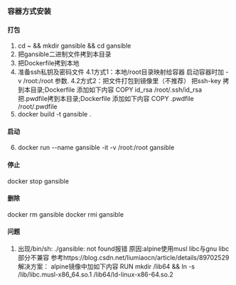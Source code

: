 ### 容器方式安装
#### 打包
1. cd ~ && mkdir gansible && cd gansible
2. 把gansible二进制文件拷到本目录
3. 把Dockerfile拷到本地
4. 准备ssh私钥及密码文件
   4.1方式1：本地/root目录映射给容器
         启动容器时加 -v /root:/root 参数.
   4.2方式2：把文件打包到镜像里（不推荐）
         把ssh-key 拷到本目录;Dockerfile 添加如下内容 COPY id_rsa   /root/.ssh/id_rsa
         把.pwdfile拷到本目录;Dockerfile 添加如下内容 COPY .pwdfile    /root/.pwdfile
5. docker build -t gansible .
#### 启动
6. docker run --name gansible -it -v  /root:/root gansible
#### 停止
docker stop gansible
#### 删除
docker rm gansible
docker rmi gansible
#### 问题
1. 出现/bin/sh: ./gansible: not found报错
原因:alpine使用musl libc与gnu libc部分不兼容
参考https://blog.csdn.net/liumiaocn/article/details/89702529
解决方案：
alpine镜像中加如下内容
RUN mkdir /lib64 && ln -s /lib/libc.musl-x86_64.so.1 /lib64/ld-linux-x86-64.so.2

